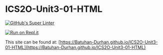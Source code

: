 # ICS2O-Unit3-01-HTML
[![GitHub's Super Linter](https://github.com/Batuhan-Durhan/ICS2O-Unit3-01-HTML/workflows/GitHub's%20Super%20Linter/badge.svg)](https://github.com/Batuhan-Durhan/ICS2O-Unit3-01-HTML/actions)

[![Run on Repl.it](https://repl.it/badge/github/Batuhan-Durhan/ICS2O-Unit3-01-HTML)](https://repl.it/github/Batuhan-Durhan/ICS2O-Unit3-01-HTML)

This site can be found at: [https://Batuhan-Durhan.github.io/ICS2O-Unit3-01-HTML](https://Batuhan-Durhan.github.io/ICS2O-Unit3-01-HTML)
